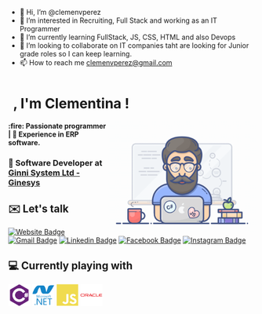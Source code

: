 - 👋 Hi, I’m @clemenvperez
- 👀 I’m interested in Recruiting, Full Stack and working as an IT Programmer
- 🌱 I’m currently learning FullStack, JS, CSS, HTML and also Devops
- 💞️ I’m looking to collaborate on IT companies taht are looking for Junior grade roles so I can keep learning.
- 📫 How to reach me clemenvperez@gmail.com



<!---
clemenvperez/clemenvperez is a ✨ special ✨ repository because its `README.md` (this file) appears on your GitHub profile.
You can click the Preview link to take a look at your changes.
--->


#   <img src=" https://media.giphy.com/media/fwhHPYbDRaaVOdiejc/giphy.gif " width="10px" height="40px">, I'm Clementina </a> ! <!--<img src="https://media.giphy.com/media/12oufCB0MyZ1Go/giphy.gif" width="50">-->
 
<img align='right' src="https://github.com/achyutghosh/achyutghosh/blob/master/gifs/people-at-work.gif" width="300">
<h4>:fire: Passionate programmer | 🚀 Experience in ERP software.</h4>
<h3>💼 Software Developer at <a href="https://www.ginesys.in/">Ginni System Ltd - Ginesys</a></h3>

## :envelope: Let's talk
[![Website Badge](https://img.shields.io/badge/Website-0A79DF?style=flat-square&logo=google-chrome&logoColor=white)](https://achyutghosh.github.io/)
[![Gmail Badge](https://img.shields.io/badge/-achyutghosh06@gmail.com-c14438?style=flat-square&logo=Gmail&logoColor=white&link=mailto:achyutghosh06@gmail.com)](mailto:achyutghosh06@gmail.com)
[![Linkedin Badge](https://img.shields.io/badge/-LinkedIn-0e76a8?style=flat-square&logo=Linkedin&logoColor=white)](https://www.linkedin.com/in/achyutghosh24/)
[![Facebook Badge](https://img.shields.io/badge/-Facebook-3b5998?style=flat-square&logo=Facebook&logoColor=white)](https://www.facebook.com/achyut06)
[![Instagram Badge](https://img.shields.io/badge/-Instagram-e4405f?style=flat-square&logo=Instagram&logoColor=white)](https://instagram.com/me_achyut/)

## :computer: Currently playing with 
<p align="left">
  <img src="https://raw.githubusercontent.com/devicons/devicon/master/icons/csharp/csharp-plain.svg" alt="csharp" width="45" height="45" />
  <img src="https://raw.githubusercontent.com/devicons/devicon/master/icons/dot-net/dot-net-plain-wordmark.svg" alt="dotnet" width="45" height="45" />
  <img src="https://raw.githubusercontent.com/devicons/devicon/master/icons/javascript/javascript-plain.svg" alt="javascript" width="45" height="45" />
  <img src="https://raw.githubusercontent.com/devicons/devicon/master/icons/oracle/oracle-original.svg" alt="oracle" width="45" height="45" />
</p>
<br>